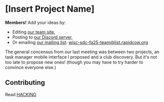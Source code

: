 # [Insert Project Name]

**Members!** Add your ideas by:

* Editing [our team site][st],
* Posting to [our Discord server][dc],
* Or emailing [our mailing list][ls]: <wisc-sdc-fa25-team@list.rapidcow.org>

[st]: https://rapidcow.github.io/site-wisc-sdc-fa25-team/ideas/
[dc]: https://discord.com/channels/1428212879026552872
[ls]: https://list.rapidcow.org/inbox/wisc-sdc-fa25-team/

The general concensus from our last meeting was between
two projects, an task manager mobile interface I proposed
and a club discovery.  But it's not too late to propose
new ones! (though you may have to try harder to convince
everyone else.)


## Contributing

Read [HACKING](../HACKING)
